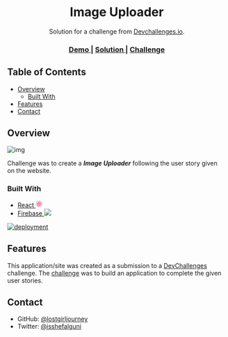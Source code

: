 <h1 align="center">Image Uploader</h1>

<div align="center">
   Solution for a challenge from  <a href="http://devchallenges.io" target="_blank">Devchallenges.io</a>.
</div>

<div align="center">
  <h3>
    <a href="https://image-uploader-challenge.vercel.app/">
      Demo
    </a>
    <span> | </span>
    <a href="https://devchallenges.io/solutions/PR4rf6tde3J9yBBPa0Rs">
      Solution
    </a>
    <span> | </span>
    <a href="https://devchallenges.io/challenges/O2iGT9yBd6xZBrOcVirx">
      Challenge
    </a>
  </h3>
</div>

## Table of Contents

-   [Overview](#overview)
    -   [Built With](#built-with)
-   [Features](#features)
-   [Contact](#contact)

## Overview

![img](https://i.imgur.com/OaiATSa.gif)

Challenge was to create a **_Image Uploader_** following the user story given on the website.

### Built With

<p>
  <ul>
    <li>
      <a href="https://reactjs.org/">
        React
      </a>
      <img src="https://github.com/lostgirljourney/Portfolio-Challenge/raw/main/assets/react.png" width="16px">
    </li>
    <li>
      <a href="https://firebase.google.com/">
        Firebase
      </a>
      <img src="https://www.gstatic.com/mobilesdk/160503_mobilesdk/logo/2x/firebase_28dp.png" width="16px">
    </li>
  </ul>
</p>

[![deployment](https://img.shields.io/badge/deployment-success-yellow)](https://image-uploader-challenge.vercel.app/)

## Features

This application/site was created as a submission to a [DevChallenges](https://devchallenges.io/challenges) challenge. The [challenge](https://devchallenges.io/challenges/O2iGT9yBd6xZBrOcVirx) was to build an application to complete the given user stories.

## Contact

-   GitHub: [@lostgirljourney](https://github.com/lostgirljourney)
-   Twitter: [@isshefalguni](https://twitter.com/isshefalguni)
